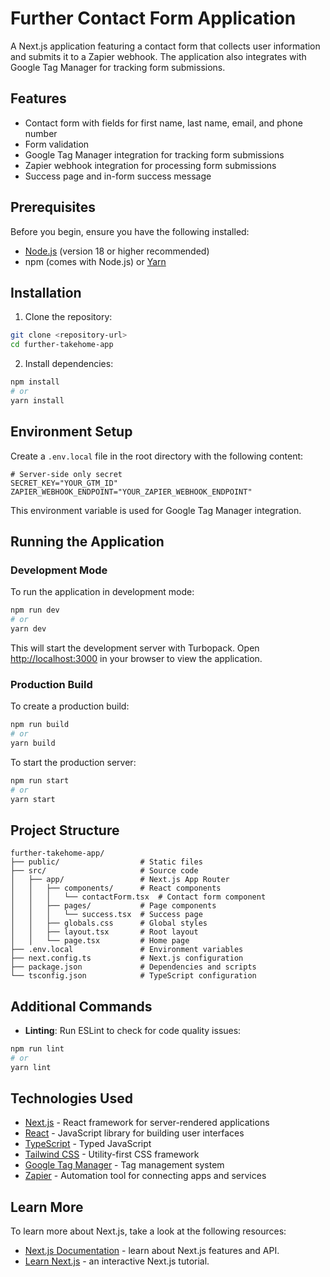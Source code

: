 # Further Contact Form Application

A Next.js application featuring a contact form that collects user information and submits it to a Zapier webhook. The application also integrates with Google Tag Manager for tracking form submissions.

## Features

- Contact form with fields for first name, last name, email, and phone number
- Form validation
- Google Tag Manager integration for tracking form submissions
- Zapier webhook integration for processing form submissions
- Success page and in-form success message

## Prerequisites

Before you begin, ensure you have the following installed:

- [Node.js](https://nodejs.org/) (version 18 or higher recommended)
- npm (comes with Node.js) or [Yarn](https://yarnpkg.com/)

## Installation

1. Clone the repository:

```bash
git clone <repository-url>
cd further-takehome-app
```

2. Install dependencies:

```bash
npm install
# or
yarn install
```

## Environment Setup

Create a `.env.local` file in the root directory with the following content:

```
# Server-side only secret
SECRET_KEY="YOUR_GTM_ID"
ZAPIER_WEBHOOK_ENDPOINT="YOUR_ZAPIER_WEBHOOK_ENDPOINT"
```

This environment variable is used for Google Tag Manager integration.

## Running the Application

### Development Mode

To run the application in development mode:

```bash
npm run dev
# or
yarn dev
```

This will start the development server with Turbopack. Open [http://localhost:3000](http://localhost:3000) in your browser to view the application.

### Production Build

To create a production build:

```bash
npm run build
# or
yarn build
```

To start the production server:

```bash
npm run start
# or
yarn start
```

## Project Structure

```
further-takehome-app/
├── public/                  # Static files
├── src/                     # Source code
│   ├── app/                 # Next.js App Router
│   │   ├── components/      # React components
│   │   │   └── contactForm.tsx  # Contact form component
│   │   ├── pages/           # Page components
│   │   │   └── success.tsx  # Success page
│   │   ├── globals.css      # Global styles
│   │   ├── layout.tsx       # Root layout
│   │   └── page.tsx         # Home page
├── .env.local               # Environment variables
├── next.config.ts           # Next.js configuration
├── package.json             # Dependencies and scripts
└── tsconfig.json            # TypeScript configuration
```

## Additional Commands

- **Linting**: Run ESLint to check for code quality issues:

```bash
npm run lint
# or
yarn lint
```

## Technologies Used

- [Next.js](https://nextjs.org/) - React framework for server-rendered applications
- [React](https://reactjs.org/) - JavaScript library for building user interfaces
- [TypeScript](https://www.typescriptlang.org/) - Typed JavaScript
- [Tailwind CSS](https://tailwindcss.com/) - Utility-first CSS framework
- [Google Tag Manager](https://tagmanager.google.com/) - Tag management system
- [Zapier](https://zapier.com/) - Automation tool for connecting apps and services

## Learn More

To learn more about Next.js, take a look at the following resources:

- [Next.js Documentation](https://nextjs.org/docs) - learn about Next.js features and API.
- [Learn Next.js](https://nextjs.org/learn) - an interactive Next.js tutorial.